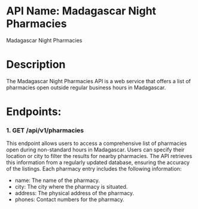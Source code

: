 # API Name: Madagascar Night Pharmacies
Madagascar Night Pharmacies

# Description
The Madagascar Night Pharmacies API is a web service that offers a list of pharmacies open outside regular business hours in Madagascar.

# Endpoints:
### 1. GET /api/v1/pharmacies
This endpoint allows users to access a comprehensive list of pharmacies open during non-standard hours in Madagascar.
Users can specify their location or city to filter the results for nearby pharmacies.
The API retrieves this information from a regularly updated database, ensuring the accuracy of the listings.
Each pharmacy entry includes the following information:
- name: The name of the pharmacy.
- city: The city where the pharmacy is situated.
- address: The physical address of the pharmacy.
- phones: Contact numbers for the pharmacy.
